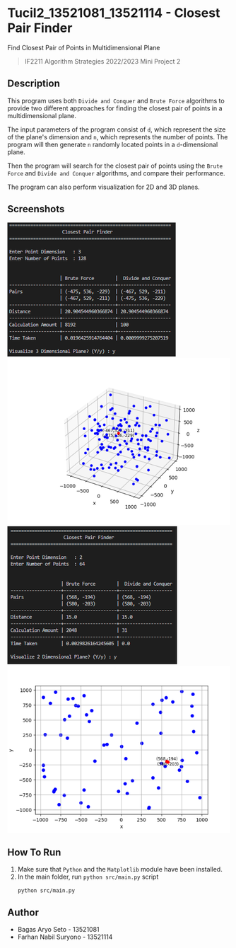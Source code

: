 # Tucil2_13521081_13521114 - Closest Pair Finder
Find Closest Pair of Points in Multidimensional Plane
> IF2211 Algorithm Strategies 2022/2023 Mini Project 2

## Description
This program uses both `Divide and Conquer` and `Brute Force` algorithms to provide two different approaches for finding the closest pair of points in a multidimensional plane.

The input parameters of the program consist of `d`, which represent the size of the plane's dimension and `n`, which represents the number of points. The program will then generate `n` randomly located points in a `d`-dimensional plane.

Then the program will search for the closest pair of points using the `Brute Force` and `Divide and Conquer` algorithms, and compare their performance.

The program can also perform visualization for 2D and 3D planes.

## Screenshots
![alt-text-1](doc/Screenshots/pair3D.png "3D Pair") ![alt-text-2](doc/Screenshots/vis3D.png "3D Visualization")
![alt-text-1](doc/Screenshots/pair2D.png "2D Pair") ![alt-text-2](doc/Screenshots/vis2D.png "2D Visualization")

## How To Run
1. Make sure that `Python` and the `Matplotlib` module have been installed.
2. In the main folder, run `python src/main.py` script
   ```
   python src/main.py
   ```

## Author
- Bagas Aryo Seto - 13521081
- Farhan Nabil Suryono - 13521114
